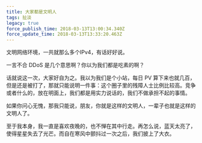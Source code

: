```yaml
---
title: 大家都是文明人
tags: 扯淡
legacy: true
force_publish_time: 2018-03-13T13:00:34.340Z
force_update_time: 2018-03-13T13:33:20.463Z
---
```


文明网络环境，一共就那么多个IPv4，有话好好说。

一言不合 DDoS 是几个意思啊？你以为我们都是吃素的啊？

话就说这一次，大家好自为之。我以为我们是个小站，每日 PV 算下来也就几百，但是还是被打了，那就只能说明一件事：这个圈子里的残障人士比例比较高。竞争或者什么的，放在明面上，我们都是用实力说话的，我们不做承担不起的事情。

如果你问心无愧，那我只能说，朋友，你就是这样的文明人，一辈子也就是这样的文明人了。

至于我本身，我一直是喜欢夜晚的，也不惮在其中行走。再怎么说，蓝天太亮了，使得星星失去了光芒。而自在寒风中颤抖过一次之后，我们披上了大衣。
